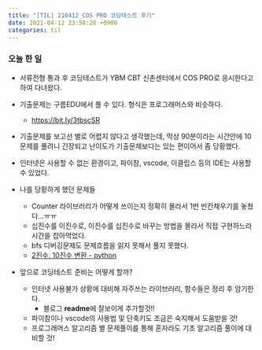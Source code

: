 ```yaml
---
title: "[TIL] 210412_COS PRO 코딩테스트 후기"
date: 2021-04-12 23:58:28 +0900
categories: til
---
```


### 오늘 한 일

- 서류전형 통과 후 코딩테스트가 YBM CBT 신촌센터에서 COS PRO로 응시한다고 하여 다녀왔다.
- 기출문제는 구름EDU에서 풀 수 있다. 형식은 프로그래머스와 비슷하다.
  - https://bit.ly/3tbscSR
- 기출문제를 보고선 별로 어렵지 않다고 생각했는데, 막상 90분이라는 시간안에 10문제를 풀려니 긴장되고 난이도가 기출문제보다는 있는 편이어서 좀 당황했다.
- 인터넷은 사용할 수 없는 환경이고, 파이참, vscode, 이클립스 등의 IDE는 사용할 수 있었다.
- 나를 당황하게 했던 문제들
  - Counter 라이브러리가 어떻게 쓰이는지 정확히 몰라서 1번 빈칸채우기를 놓쳤다...ㅠㅠ
  - 십진수를 이진수로, 이진수를 십진수로 바꾸는 방법을 몰라서 직접 구현하느라 시간을 잡아먹었다.
  - bfs 디버깅문제도 문제흐름을 읽지 못해서 풀지 못했다.
  - [2진수, 10진수 변환 - python](https://brownbears.tistory.com/467)

- 앞으로 코딩테스트 준비는 어떻게 할까?
  - 인터넷 사용불가 상황에 대비해 자주쓰는 라이브러리, 함수들은 정리 후 암기한다.
    - 블로그 **readme**에 잘보이게 추가할것!!
  - 파이참이나 vscode의 사용법 및 단축키도 조금은 숙지해서 도움받을 것!
  - 프로그래머스 알고리즘 별 문제풀이를 통해 혼자라도 기초 알고리즘 풀이에 대비할 것!